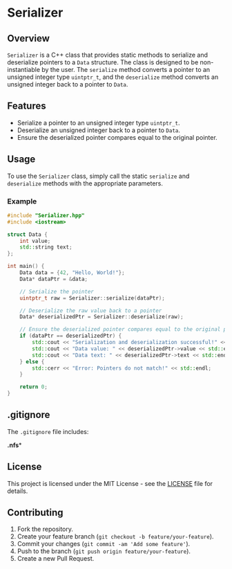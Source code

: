 # Serializer

## Overview

`Serializer` is a C++ class that provides static methods to serialize and deserialize pointers to a `Data` structure. The class is designed to be non-instantiable by the user. The `serialize` method converts a pointer to an unsigned integer type `uintptr_t`, and the `deserialize` method converts an unsigned integer back to a pointer to `Data`.

## Features

- Serialize a pointer to an unsigned integer type `uintptr_t`.
- Deserialize an unsigned integer back to a pointer to `Data`.
- Ensure the deserialized pointer compares equal to the original pointer.

## Usage

To use the `Serializer` class, simply call the static `serialize` and `deserialize` methods with the appropriate parameters.

### Example

```cpp
#include "Serializer.hpp"
#include <iostream>

struct Data {
    int value;
    std::string text;
};

int main() {
    Data data = {42, "Hello, World!"};
    Data* dataPtr = &data;

    // Serialize the pointer
    uintptr_t raw = Serializer::serialize(dataPtr);

    // Deserialize the raw value back to a pointer
    Data* deserializedPtr = Serializer::deserialize(raw);

    // Ensure the deserialized pointer compares equal to the original pointer
    if (dataPtr == deserializedPtr) {
        std::cout << "Serialization and deserialization successful!" << std::endl;
        std::cout << "Data value: " << deserializedPtr->value << std::endl;
        std::cout << "Data text: " << deserializedPtr->text << std::endl;
    } else {
        std::cerr << "Error: Pointers do not match!" << std::endl;
    }

    return 0;
}
```


## .gitignore

The `.gitignore` file includes:

**.nfs***


## License

This project is licensed under the MIT License - see the [LICENSE](vscode-file://vscode-app/app/extra/vscode/resources/app/out/vs/code/electron-sandbox/workbench/workbench.html) file for details.

## Contributing

1. Fork the repository.
2. Create your feature branch (`git checkout -b feature/your-feature`).
3. Commit your changes (`git commit -am 'Add some feature'`).
4. Push to the branch (`git push origin feature/your-feature`).
5. Create a new Pull Request.
